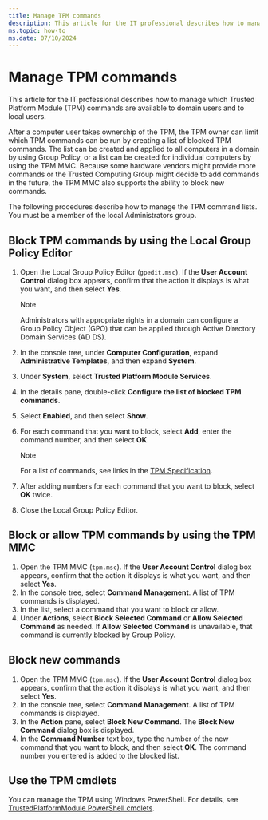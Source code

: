 ```yaml
---
title: Manage TPM commands
description: This article for the IT professional describes how to manage which Trusted Platform Module (TPM) commands are available to domain users and to local users.
ms.topic: how-to
ms.date: 07/10/2024
---
```


# Manage TPM commands

This article for the IT professional describes how to manage which Trusted Platform Module (TPM) commands are available to domain users and to local users.

After a computer user takes ownership of the TPM, the TPM owner can limit which TPM commands can be run by creating a list of blocked TPM commands. The list can be created and applied to all computers in a domain by using Group Policy, or a list can be created for individual computers by using the TPM MMC. Because some hardware vendors might provide more commands or the Trusted Computing Group might decide to add commands in the future, the TPM MMC also supports the ability to block new commands.

The following procedures describe how to manage the TPM command lists. You must be a member of the local Administrators group.

## Block TPM commands by using the Local Group Policy Editor

1. Open the Local Group Policy Editor (`gpedit.msc`). If the **User Account Control** dialog box appears, confirm that the action it displays is what you want, and then select **Yes**.

    > [!NOTE]
    > Administrators with appropriate rights in a domain can configure a Group Policy Object (GPO) that can be applied through Active Directory Domain Services (AD DS).

1. In the console tree, under **Computer Configuration**, expand **Administrative Templates**, and then expand **System**.

1. Under **System**, select **Trusted Platform Module Services**.

1. In the details pane, double-click **Configure the list of blocked TPM commands**.

1. Select **Enabled**, and then select **Show**.

1. For each command that you want to block, select **Add**, enter the command number, and then select **OK**.

    > [!NOTE]
    > For a list of commands, see links in the [TPM Specification](https://www.trustedcomputinggroup.org/tpm-main-specification/).

1. After adding numbers for each command that you want to block, select **OK** twice.

1. Close the Local Group Policy Editor.

## Block or allow TPM commands by using the TPM MMC

1. Open the TPM MMC (`tpm.msc`). If the **User Account Control** dialog box appears, confirm that the action it displays is what you want, and then select **Yes**.
1. In the console tree, select **Command Management**. A list of TPM commands is displayed.
1. In the list, select a command that you want to block or allow.
1. Under **Actions**, select **Block Selected Command** or **Allow Selected Command** as needed. If **Allow Selected Command** is unavailable, that command is currently blocked by Group Policy.

## Block new commands

1. Open the TPM MMC (`tpm.msc`). If the **User Account Control** dialog box appears, confirm that the action it displays is what you want, and then select **Yes**.
1. In the console tree, select **Command Management**. A list of TPM commands is displayed.
1. In the **Action** pane, select **Block New Command**. The **Block New Command** dialog box is displayed.
1. In the **Command Number** text box, type the number of the new command that you want to block, and then select **OK**. The command number you entered is added to the blocked list.

## Use the TPM cmdlets

You can manage the TPM using Windows PowerShell. For details, see [TrustedPlatformModule PowerShell cmdlets](/powershell/module/trustedplatformmodule/?view=win10-ps&preserve-view=true).
